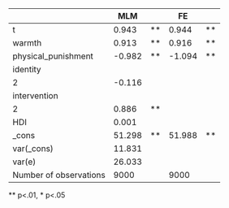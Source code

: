 |                        | MLM    |    | FE     |    |
|------------------------|--------|----|--------|----|
| t                      | 0.943  | ** | 0.944  | ** |
| warmth                 | 0.913  | ** | 0.916  | ** |
| physical_punishment    | -0.982 | ** | -1.094 | ** |
| identity               |        |    |        |    |
|   2                    | -0.116 |    |        |    |
| intervention           |        |    |        |    |
|   2                    | 0.886  | ** |        |    |
| HDI                    | 0.001  |    |        |    |
| _cons                  | 51.298 | ** | 51.988 | ** |
| var(_cons)             | 11.831 |    |        |    |
| var(e)                 | 26.033 |    |        |    |
| Number of observations | 9000   |    | 9000   |    |
** p<.01, * p<.05
